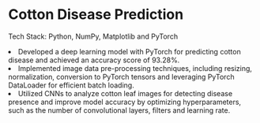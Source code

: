 # Cotton Disease Prediction

Tech Stack: Python, NumPy, Matplotlib and PyTorch

<li>Developed a deep learning model with PyTorch for predicting cotton disease and achieved an accuracy score of 93.28%.</li>
<li>Implemented image data pre-processing techniques, including resizing, normalization, conversion to PyTorch tensors and leveraging PyTorch DataLoader for efficient batch loading.</li>
<li>Utilized CNNs to analyze cotton leaf images for detecting disease presence and improve model accuracy by optimizing hyperparameters, such as the number of convolutional layers, filters and learning rate.</li>

